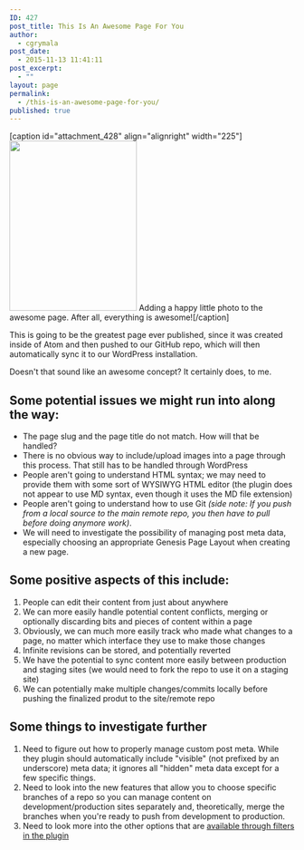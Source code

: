 ```yaml
---
ID: 427
post_title: This Is An Awesome Page For You
author:
  - cgrymala
post_date:
  - 2015-11-13 11:41:11
post_excerpt:
  - ""
layout: page
permalink:
  - /this-is-an-awesome-page-for-you/
published: true
---
```

[caption id="attachment_428" align="alignright" width="225"]<img class="size-medium wp-image-428" src="http://umwwebmaster.staging.wpengine.com/wp-content/uploads/2015/11/5589665399_5d67bc6484_o-225x300.jpg" alt="" width="225" height="300" /> Adding a happy little photo to the awesome page. After all, everything is awesome![/caption]

This is going to be the greatest page ever published, since it was created inside of Atom and then pushed to our GitHub repo, which will then automatically sync it to our WordPress installation.

Doesn't that sound like an awesome concept? It certainly does, to me.<!--more-->
<h2>Some potential issues we might run into along the way:</h2>
<ul>
	<li>The page slug and the page title do not match. How will that be handled?</li>
	<li>There is no obvious way to include/upload images into a page through this process. That still has to be handled through WordPress</li>
	<li>People aren't going to understand HTML syntax; we may need to provide them with some sort of WYSIWYG HTML editor (the plugin does not appear to use MD syntax, even though it uses the MD file extension)</li>
	<li>People aren't going to understand how to use Git <em>(side note: If you push from a local source to the main remote repo, you then have to pull before doing anymore work)</em>.</li>
	<li>We will need to investigate the possibility of managing post meta data, especially choosing an appropriate Genesis Page Layout when creating a new page.</li>
</ul>
<h2>Some positive aspects of this include:</h2>
<ol>
	<li>People can edit their content from just about anywhere</li>
	<li>We can more easily handle potential content conflicts, merging or optionally discarding bits and pieces of content within a page</li>
	<li>Obviously, we can much more easily track who made what changes to a page, no matter which interface they use to make those changes</li>
	<li>Infinite revisions can be stored, and potentially reverted</li>
	<li>We have the potential to sync content more easily between production and staging sites (we would need to fork the repo to use it on a staging site)</li>
	<li>We can potentially make multiple changes/commits locally before pushing the finalized produt to the site/remote repo</li>
</ol>
<h2>Some things to investigate further</h2>
<ol>
	<li>Need to figure out how to properly manage custom post meta. While they plugin should automatically include "visible" (not prefixed by an underscore) meta data; it ignores all "hidden" meta data except for a few specific things.</li>
	<li>Need to look into the new features that allow you to choose specific branches of a repo so you can manage content on development/production sites separately and, theoretically, merge the branches when you're ready to push from development to production.</li>
	<li>Need to look more into the other options that are <a href="https://github.com/mAAdhaTTah/wordpress-github-sync/wiki/Customizing-WordPress-GitHub-Sync-with-Filters">available through filters in the plugin</a></li>
</ol>